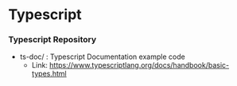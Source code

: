 # Typescript
### Typescript Repository

* ts-doc/ : Typescript Documentation example code
  * Link: https://www.typescriptlang.org/docs/handbook/basic-types.html
